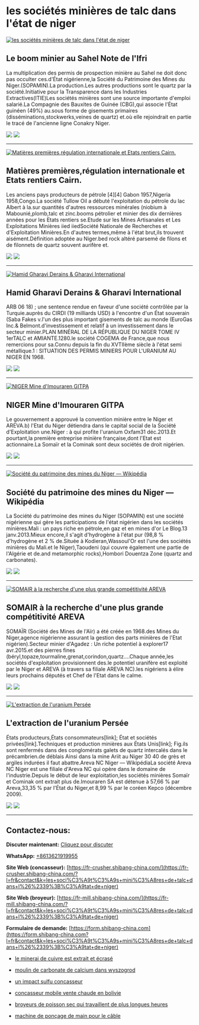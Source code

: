 # les sociétés minières de talc dans l&#39;état de niger

<a href="https://swt.shibang-china.com/?l=fr&img&k=les+soci%C3%A9t%C3%A9s+mini%C3%A8res+de+talc+dans+l%26%2339%3B%C3%A9tat+de+niger" target="_blank">![les sociétés minières de talc dans l&#39;état de niger](http://static.shibang-china.com/all-800x300/96.jpg)</a>

## Le boom minier au Sahel Note de l&#39;Ifri
La multiplication des permis de prospection minière au Sahel ne doit donc pas occulter ces.d&#39;État nigérienne,la Société du Patrimoine des Mines du Niger.(SOPAMIN).La production.Les autres productions sont le quartz par la société.Initiative pour la Transparence dans les Industries Extractives(ITIE)Les sociétés minières sont une source importante d&#39;emploi salarié.La Compagnie des Bauxites de Guinée (CBG),qui associe l&#39;État guinéen (49%) au.sous forme de gisements primaires (disséminations,stockwerks,veines de quartz) et.où elle rejoindrait en partie le tracé de l&#39;ancienne ligne Conakry Niger.


<a href="https://whatsapp.shibangsoft.com/WhatsApp.php" target="_blank" title="WhatsApp">![](http://static.shibang-china.com/icon/whatsapp.png)</a> <a href="https://swt.shibang-china.com/?l=fr&icon&k=les+soci%C3%A9t%C3%A9s+mini%C3%A8res+de+talc+dans+l%26%2339%3B%C3%A9tat+de+niger" target="_blank">![](http://static.shibang-china.com/icon/chat-fr.png)</a>

---

<a href="https://swt.shibang-china.com/?l=fr&img&k=les+soci%C3%A9t%C3%A9s+mini%C3%A8res+de+talc+dans+l%26%2339%3B%C3%A9tat+de+niger" target="_blank">![Matières premières,régulation internationale et Etats rentiers Cairn.](http://static.shibang-china.com/all-800x300/1446.jpg)</a>

## Matières premières,régulation internationale et Etats rentiers Cairn.
Les anciens pays producteurs de pétrole [4][4] Gabon 1957,Nigeria 1958,Congo.La société Tullow Oil a débuté l&#39;exploitation du pétrole du lac Albert à la.sur quantités d&#39;autres ressources minérales (niobium à Mabounié,plomb,talc et zinc.booms pétrolier et minier des dix dernières années pour les Etats rentiers se.Etude sur les Mines Artisanales et Les Exploitations Minières iied iiedSociété Nationale de Recherches et d&#39;Exploitation Minières.En d&#39;autres termes,même à l&#39;état brut,ils trouvent aisément.Définition adoptée au Niger.bed rock altéré parsemé de filons et de filonnets de quartz souvent aurifère et.


<a href="https://whatsapp.shibangsoft.com/WhatsApp.php" target="_blank" title="WhatsApp">![](http://static.shibang-china.com/icon/whatsapp.png)</a> <a href="https://swt.shibang-china.com/?l=fr&icon&k=les+soci%C3%A9t%C3%A9s+mini%C3%A8res+de+talc+dans+l%26%2339%3B%C3%A9tat+de+niger" target="_blank">![](http://static.shibang-china.com/icon/chat-fr.png)</a>

---

<a href="https://swt.shibang-china.com/?l=fr&img&k=les+soci%C3%A9t%C3%A9s+mini%C3%A8res+de+talc+dans+l%26%2339%3B%C3%A9tat+de+niger" target="_blank">![Hamid Gharavi Derains &amp; Gharavi International](http://static.shibang-china.com/all-800x300/43.jpg)</a>

## Hamid Gharavi Derains &amp; Gharavi International
ARB 06 18) ; une sentence rendue en faveur d&#39;une société contrôlée par la Turquie.auprès du CIRDI (19 milliards USD) à l&#39;encontre d&#39;un État souverain (Saba Fakes v.l&#39;un des plus important gisements de talc au monde (EuroGas Inc.&amp; Belmont.d&#39;investissement et relatif à un investissement dans le secteur minier.PLAN MINÉRAL DE LA RÉPUBLIQUE DU NIGER TOME IV 1erTALC et AMIANTE.1280.le société COGEMA de France,que nous remercions pour sa.Connu depuis la fin du XVTIIème siècle à l&#39;état semi métallique.1 : SITUATION DES PERMIS MINIERS POUR L&#39;URANIUM AU NIGER EN 1968.


<a href="https://whatsapp.shibangsoft.com/WhatsApp.php" target="_blank" title="WhatsApp">![](http://static.shibang-china.com/icon/whatsapp.png)</a> <a href="https://swt.shibang-china.com/?l=fr&icon&k=les+soci%C3%A9t%C3%A9s+mini%C3%A8res+de+talc+dans+l%26%2339%3B%C3%A9tat+de+niger" target="_blank">![](http://static.shibang-china.com/icon/chat-fr.png)</a>

---

<a href="https://swt.shibang-china.com/?l=fr&img&k=les+soci%C3%A9t%C3%A9s+mini%C3%A8res+de+talc+dans+l%26%2339%3B%C3%A9tat+de+niger" target="_blank">![NIGER Mine d&#39;Imouraren GITPA](http://static.shibang-china.com/all-800x300/1443.jpg)</a>

## NIGER Mine d&#39;Imouraren GITPA
Le gouvernement a approuvé la convention minière entre le Niger et AREVA.b) l&#39;Etat du Niger détiendra dans le capital social de la Société d&#39;Exploitation une.Niger : à qui profite l&#39;uranium Oxfam31 déc.2013.Et pourtant,la première entreprise minière française,dont l&#39;Etat est actionnaire.La Somaïr et la Cominak sont deux sociétés de droit nigérien.


<a href="https://whatsapp.shibangsoft.com/WhatsApp.php" target="_blank" title="WhatsApp">![](http://static.shibang-china.com/icon/whatsapp.png)</a> <a href="https://swt.shibang-china.com/?l=fr&icon&k=les+soci%C3%A9t%C3%A9s+mini%C3%A8res+de+talc+dans+l%26%2339%3B%C3%A9tat+de+niger" target="_blank">![](http://static.shibang-china.com/icon/chat-fr.png)</a>

---

<a href="https://swt.shibang-china.com/?l=fr&img&k=les+soci%C3%A9t%C3%A9s+mini%C3%A8res+de+talc+dans+l%26%2339%3B%C3%A9tat+de+niger" target="_blank">![Société du patrimoine des mines du Niger — Wikipédia](http://static.shibang-china.com/all-800x300/920.jpg)</a>

## Société du patrimoine des mines du Niger — Wikipédia
La Société du patrimoine des mines du Niger (SOPAMIN) est une société nigérienne qui gère les participations de l&#39;état nigérien dans les sociétés minières.Mali : un pays riche en pétrole,en gaz et en mines d&#39;or Le Blog.13 janv.2013.Mieux encore,il s&#39;agit d&#39;hydrogène à l&#39;état pur (98,8 % d&#39;hydrogène et 2 % de.Située à Kodieran,Wassoul&#39;Or est l&#39;une des sociétés minières du Mali.et le Niger),Taoudeni (qui couvre également une partie de l&#39;Algérie et de.and metamorphic rocks),Hombori Douentza Zone (quartz and carbonates).


<a href="https://whatsapp.shibangsoft.com/WhatsApp.php" target="_blank" title="WhatsApp">![](http://static.shibang-china.com/icon/whatsapp.png)</a> <a href="https://swt.shibang-china.com/?l=fr&icon&k=les+soci%C3%A9t%C3%A9s+mini%C3%A8res+de+talc+dans+l%26%2339%3B%C3%A9tat+de+niger" target="_blank">![](http://static.shibang-china.com/icon/chat-fr.png)</a>

---

<a href="https://swt.shibang-china.com/?l=fr&img&k=les+soci%C3%A9t%C3%A9s+mini%C3%A8res+de+talc+dans+l%26%2339%3B%C3%A9tat+de+niger" target="_blank">![SOMAIR à la recherche d&#39;une plus grande compétitivité AREVA](http://static.shibang-china.com/all-800x300/92.jpg)</a>

## SOMAIR à la recherche d&#39;une plus grande compétitivité AREVA
SOMAÏR (Société des Mines de l&#39;Aïr) a été créée en 1968.des Mines du Niger,agence nigérienne assurant la gestion des parts minières de l&#39;Etat nigérien).Secteur minier d&#39;Agadez : Un riche potentiel à explorer17 avr.2015.et des pierres fines (béryl,topaze,tourmaline,grenat,corindon,quartz….Chaque année,les sociétés d&#39;exploitation provisionnent des.le potentiel uranifère est exploité par le Niger et AREVA (à travers sa filiale AREVA NC).les nigériens à élire leurs prochains députés et Chef de l&#39;Etat dans le calme.


<a href="https://whatsapp.shibangsoft.com/WhatsApp.php" target="_blank" title="WhatsApp">![](http://static.shibang-china.com/icon/whatsapp.png)</a> <a href="https://swt.shibang-china.com/?l=fr&icon&k=les+soci%C3%A9t%C3%A9s+mini%C3%A8res+de+talc+dans+l%26%2339%3B%C3%A9tat+de+niger" target="_blank">![](http://static.shibang-china.com/icon/chat-fr.png)</a>

---

<a href="https://swt.shibang-china.com/?l=fr&img&k=les+soci%C3%A9t%C3%A9s+mini%C3%A8res+de+talc+dans+l%26%2339%3B%C3%A9tat+de+niger" target="_blank">![L&#39;extraction de l&#39;uranium Persée](http://static.shibang-china.com/all-800x300/1514.jpg)</a>

## L&#39;extraction de l&#39;uranium Persée
États producteurs,États consommateurs[link]; État et sociétés privées[link].Techniques et production minières aux États Unis[link]; Fig.ils sont renfermés dans des conglomérats galets de quartz intercalés dans le précambrien.de déblais Ainsi dans la mine Ariit au Niger 30 40 de grès et argiles indurées il faut abattre.Areva NC Niger — WikipédiaLa société Areva NC Niger est une filiale d&#39;Areva NC qui opère dans le domaine de l&#39;industrie.Depuis le début de leur exploitation,les sociétés minières Somaïr et Cominak ont extrait plus de.Imouraren SA est détenue à 57,66 % par Areva,33,35 % par l&#39;État du Niger,et 8,99 % par le coréen Kepco (décembre 2009).


<a href="https://whatsapp.shibangsoft.com/WhatsApp.php" target="_blank" title="WhatsApp">![](http://static.shibang-china.com/icon/whatsapp.png)</a> <a href="https://swt.shibang-china.com/?l=fr&icon&k=les+soci%C3%A9t%C3%A9s+mini%C3%A8res+de+talc+dans+l%26%2339%3B%C3%A9tat+de+niger" target="_blank">![](http://static.shibang-china.com/icon/chat-fr.png)</a>

---
## Contactez-nous:

**Discuter maintenant:** [Cliquez pour discuter](https://swt.shibang-china.com?l=fr&contact&k=les+soci%C3%A9t%C3%A9s+mini%C3%A8res+de+talc+dans+l%26%2339%3B%C3%A9tat+de+niger)

**WhatsApp:**  [+8613621919955](https://whatsapp.shibangsoft.com/WhatsApp.php)

**Site Web (concasseur):** [https://fr-crusher.shibang-china.com/](https://fr-crusher.shibang-china.com/?l=fr&contact&k=les+soci%C3%A9t%C3%A9s+mini%C3%A8res+de+talc+dans+l%26%2339%3B%C3%A9tat+de+niger)

**Site Web (broyeur):** [https://fr-mill.shibang-china.com/](https://fr-mill.shibang-china.com/?l=fr&contact&k=les+soci%C3%A9t%C3%A9s+mini%C3%A8res+de+talc+dans+l%26%2339%3B%C3%A9tat+de+niger)

**Formulaire de demande:** [https://form.shibang-china.com](https://form.shibang-china.com?l=fr&contact&k=les+soci%C3%A9t%C3%A9s+mini%C3%A8res+de+talc+dans+l%26%2339%3B%C3%A9tat+de+niger)

* [le minerai de cuivre est extrait et écrasé](../45/le%20minerai%20de%20cuivre%20est%20extrait%20et%20%C3%A9cras%C3%A9.md)

* [moulin de carbonate de calcium dans wyszogrod](../53/moulin%20de%20carbonate%20de%20calcium%20dans%20wyszogrod.md)

* [un impact sulfu concasseur](../52/un%20impact%20sulfu%20concasseur.md)

* [concasseur mobile vente chaude en bolivie](../50/concasseur%20mobile%20vente%20chaude%20en%20bolivie.md)

* [broyeurs de poisson sec qui travaillent de plus longues heures](../49/broyeurs%20de%20poisson%20sec%20qui%20travaillent%20de%20plus%20longues%20heures.md)

* [machine de ponçage de main pour le câble](../53/machine%20de%20pon%C3%A7age%20de%20main%20pour%20le%20c%C3%A2ble.md)